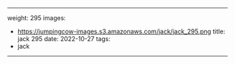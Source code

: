 
---
weight: 295
images:
- https://jumpingcow-images.s3.amazonaws.com/jack/jack_295.png
title: jack 295
date: 2022-10-27
tags:
- jack
---
